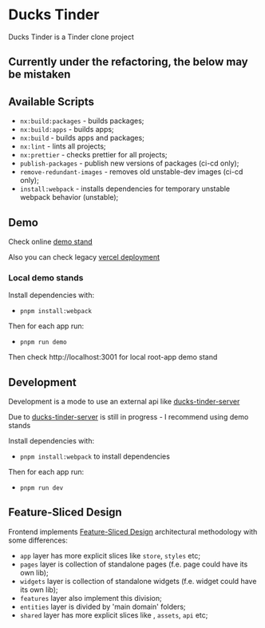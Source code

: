 # Ducks Tinder

Ducks Tinder is a Tinder clone project

## Currently under the refactoring, the below may be mistaken

## Available Scripts

- `nx:build:packages` - builds packages;
- `nx:build:apps` - builds apps;
- `nx:build` - builds apps and packages;
- `nx:lint` - lints all projects;
- `nx:prettier` - checks prettier for all projects;
- `publish-packages` - publish new versions of packages (ci-cd only);
- `remove-redundant-images` - removes old unstable-dev images (ci-cd only);
- `install:webpack` - installs dependencies for temporary unstable webpack behavior (unstable);

## Demo

Check online [demo stand](https://echo419a.ru/ducks-tinder/demo)

Also you can check legacy [vercel deployment](https://ducks-tinder-client.vercel.app/)

### Local demo stands

Install dependencies with:

- `pnpm install:webpack`

Then for each app run:

- `pnpm run demo`

Then check http://localhost:3001 for local root-app demo stand

## Development

Development is a mode to use an external api like [ducks-tinder-server](https://github.com/Stepasha419a/ducks-tinder-server)

Due to [ducks-tinder-server](https://github.com/Stepasha419a/ducks-tinder-server) is still in progress - I recommend using demo stands

Install dependencies with:

- `pnpm install:webpack` to install dependencies

Then for each app run:

- `pnpm run dev`

## Feature-Sliced Design

Frontend implements [Feature-Sliced Design](https://feature-sliced.design/) architectural methodology with some differences:

- `app` layer has more explicit slices like `store`, `styles` etc;
- `pages` layer is collection of standalone pages (f.e. page could have its own lib);
- `widgets` layer is collection of standalone widgets (f.e. widget could have its own lib);
- `features` layer also implement this division;
- `entities` layer is divided by 'main domain' folders;
- `shared` layer has more explicit slices like , `assets`, `api` etc;
